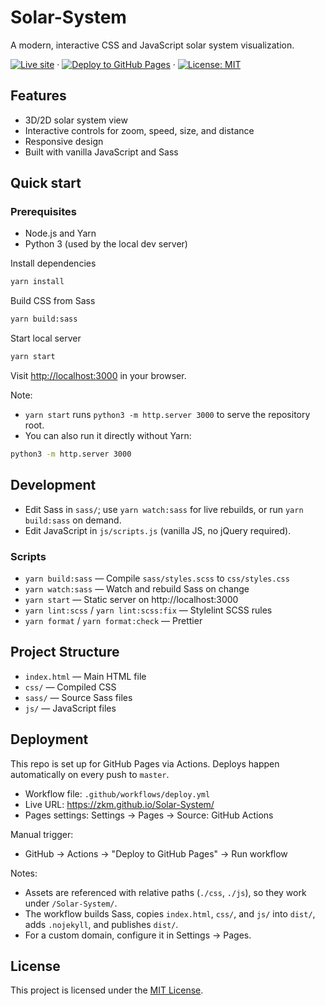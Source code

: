 # Solar-System

A modern, interactive CSS and JavaScript solar system visualization.

[![Live site](https://img.shields.io/badge/Live%20site-Open-2ea44f.svg)](https://zkm.github.io/Solar-System/) ·
[![Deploy to GitHub Pages](https://github.com/zkm/Solar-System/actions/workflows/deploy.yml/badge.svg)](https://github.com/zkm/Solar-System/actions/workflows/deploy.yml) ·
[![License: MIT](https://img.shields.io/badge/license-MIT-green.svg)](LICENSE)

## Features

- 3D/2D solar system view
- Interactive controls for zoom, speed, size, and distance
- Responsive design
- Built with vanilla JavaScript and Sass

## Quick start

### Prerequisites

- Node.js and Yarn
- Python 3 (used by the local dev server)

Install dependencies

```sh
yarn install
```

Build CSS from Sass

```sh
yarn build:sass
```

Start local server

```sh
yarn start
```

Visit [http://localhost:3000](http://localhost:3000) in your browser.

Note:

- `yarn start` runs `python3 -m http.server 3000` to serve the repository root.
- You can also run it directly without Yarn:

```sh
python3 -m http.server 3000
```

## Development

- Edit Sass in `sass/`; use `yarn watch:sass` for live rebuilds, or run `yarn build:sass` on demand.
- Edit JavaScript in `js/scripts.js` (vanilla JS, no jQuery required).

### Scripts

- `yarn build:sass` — Compile `sass/styles.scss` to `css/styles.css`
- `yarn watch:sass` — Watch and rebuild Sass on change
- `yarn start` — Static server on http://localhost:3000
- `yarn lint:scss` / `yarn lint:scss:fix` — Stylelint SCSS rules
- `yarn format` / `yarn format:check` — Prettier

## Project Structure

- `index.html` — Main HTML file
- `css/` — Compiled CSS
- `sass/` — Source Sass files
- `js/` — JavaScript files

## Deployment

This repo is set up for GitHub Pages via Actions. Deploys happen automatically on every push to `master`.

- Workflow file: `.github/workflows/deploy.yml`
- Live URL: https://zkm.github.io/Solar-System/
- Pages settings: Settings → Pages → Source: GitHub Actions

Manual trigger:

- GitHub → Actions → "Deploy to GitHub Pages" → Run workflow

Notes:

- Assets are referenced with relative paths (`./css`, `./js`), so they work under `/Solar-System/`.
- The workflow builds Sass, copies `index.html`, `css/`, and `js/` into `dist/`, adds `.nojekyll`, and publishes `dist/`.
- For a custom domain, configure it in Settings → Pages.

## License

This project is licensed under the [MIT License](LICENSE).
